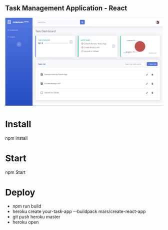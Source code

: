 ## Task Management Application - React

![alt](https://raw.githubusercontent.com/devatsrs/task-management-app/master/screenshot.jpg)

# Install

npm install

# Start

npm Start

# Deploy

- npm run build
- heroku create your-task-app --buildpack mars/create-react-app
- git push heroku master
- heroku open
